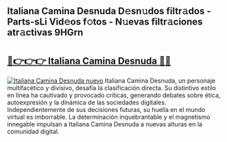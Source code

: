 ## Italiana Camina Desnuda D𝚎sn𝚞dos filtr𝚊dos - Parts-sLi Vid𝚎os f𝚘tos - N𝚞evas filtr𝚊ciones atr𝚊ctivas 9HGrn

# <h2><a href="http://mbckny.tromn.icu/?c=Italiana+Camina+Desnuda">🔗👉👉👉 Italiana Camina Desnuda 🔗🔗</a></h2>

[![Italiana Camina Desnuda nuevo](https://i.imgur.com/pEAQMta.gif)](http://mbckny.tromn.icu/?c=Italiana+Camina+Desnuda)
Italiana Camina Desnuda, un personaje multifacético y divisivo, desafía la clasificación directa. Su distintivo estilo en línea ha cautivado y provocado críticas, generando debates sobre ética, autoexpresión y la dinámica de las sociedades digitales. Independientemente de sus decisiones futuras, su huella en el mundo virtual es imborrable. La determinación inquebrantable y el magnetismo innegable impulsan a Italiana Camina Desnuda a nuevas alturas en la comunidad digital.
